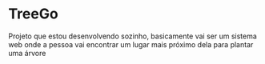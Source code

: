 # TreeGo
Projeto que estou desenvolvendo sozinho, basicamente vai ser um sistema web onde a pessoa vai encontrar um lugar mais próximo dela para plantar uma árvore
